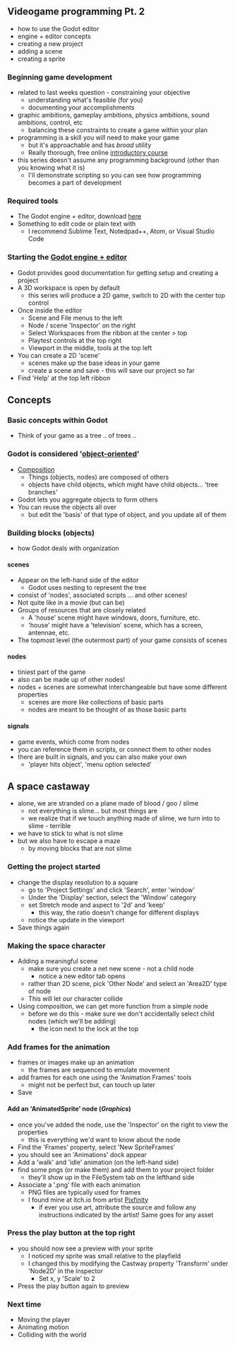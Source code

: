 ## Videogame programming Pt. 2
- how to use the Godot editor
- engine + editor concepts
- creating a new project
- adding a scene
- creating a sprite

### Beginning game development
- related to last weeks question - constraining your objective
  - understanding what's feasible (for you)
  - documenting your accomplishments
- graphic ambitions, gameplay ambitions, physics ambitions, sound ambitions, control, etc
  - balancing these constraints to create a game within your plan
- programming is a skill you will need to make your game
  - but it's approachable and has _broad_ utility
  - Really thorough, free online [introductory course](https://ocw.mit.edu/courses/electrical-engineering-and-computer-science/6-0001-introduction-to-computer-science-and-programming-in-python-fall-2016/)
- this series doesn't assume any programming background (other than you knowing what it is)
  - I'll demonstrate scripting so you can see how programming becomes a part of development

### Required tools
- The Godot engine + editor, download [here](https://godotengine.org/download)
- Something to edit code or plain text with
  - I recommend Sublime Text, Notedpad++, Atom, or Visual Studio Code

### Starting the [Godot engine + editor](https://docs.godotengine.org/en/stable/getting_started/step_by_step/index.html)
- Godot provides good documentation for getting setup and creating a project
- A 3D workspace is open by default
  - this series will produce a 2D game, switch to 2D with the center top control
- Once inside the editor
  - Scene and File menus to the left
  - Node / scene 'Inspector' on the right
  - Select Workspaces from the ribbon at the center > top
  - Playtest controls at the top right
  - Viewport in the middle, tools at the top left
- You can create a 2D 'scene'
  - scenes make up the base ideas in your game
  - create a scene and save - this will save our project so far
- Find 'Help' at the top left ribbon

## Concepts

### Basic concepts within Godot
- Think of your game as a tree .. of trees ..

### Godot is considered '[object-oriented](https://en.wikipedia.org/wiki/Object-oriented_programming)'
- [Composition](https://en.wikipedia.org/wiki/Object_composition)
  - Things (objects, nodes) are composed of others
  - objects have child objects, which might have child objects... 'tree branches'
- Godot lets you aggregate objects to form others
- You can reuse the objects all over
  - but edit the 'basis' of that type of object, and you update all of them

### Building blocks (objects)
- how Godot deals with organization

#### scenes
- Appear on the left-hand side of the editor
  - Godot uses nesting to represent the tree
- consist of 'nodes', associated scripts ... and other scenes!
- Not quite like in a movie (but can be)
- Groups of resources that are closely related
  - A 'house' scene might have windows, doors, furniture, etc.
  - 'house' might have a 'television' scene, which has a screen, antennae, etc.
- The topmost level (the outermost part) of your game consists of scenes

#### nodes
- tiniest part of the game
- also can be made up of other nodes!
- nodes + scenes are somewhat interchangeable but have some different properties
  - scenes are more like collections of basic parts
  - nodes are meant to be thought of as those basic parts

#### signals
- game events, which come from nodes
- you can reference them in scripts, or connect them to other nodes
- there are built in signals, and you can also make your own
  - 'player hits object', 'menu option selected'

## A space castaway
- alone, we are stranded on a plane made of blood / goo / slime
  - not everything is slime... but most things are
  - we realize that if we touch anything made of slime, we turn into to slime - terrible
- we have to stick to what is not slime
- but we also have to escape a maze
  - by moving blocks that are not slime

### Getting the project started
- change the display resolution to a square
  - go to 'Project Settings' and click 'Search', enter 'window'
  - Under the 'Display' section, select the 'Window' category
  - set Stretch mode and aspect to '2d' and 'keep'
    - this way, the ratio doesn't change for different displays
  - notice the update in the viewport
- Save things again

### Making the space character
- Adding a meaningful scene
  - make sure you create a net new scene - not a child node
    - notice a new editor tab opens
  - rather than 2D scene, pick 'Other Node' and select an 'Area2D' type of node
  - This will let our character collide
- Using composition, we can get more function from a simple node
  - before we do this - make sure we don't accidentally select child nodes (which we'll be adding)
    - the icon next to the lock at the top

### Add frames for the animation
- frames or images make up an animation
  - the frames are sequenced to emulate movement
- add frames for each one using the 'Animation Frames' tools
  - might not be perfect but, can touch up later
- Save

#### Add an 'AnimatedSprite' node (_Graphics_)
- once you've added the node, use the 'Inspector' on the right to view the properties
  - this is everything we'd want to know about the node
- Find the 'Frames' property, select 'New SpriteFrames'
- you should see an 'Animations' dock appear
- Add a 'walk' and 'idle' animation (on the left-hand side)
- find some pngs (or make them) and add them to your project folder
  - they'll show up in the FileSystem tab on the lefthand side
- Associate a '.png' file with each animation
  - PNG files are typically used for frames
  - I found mine at itch.io from artist [Pixfinity](https://pixfinity.itch.io/scificharacter3)
    - if ever you use art, attribute the source and follow any instructions indicated by the artist! Same goes for any asset

### Press the play button at the top right
- you should now see a preview with your sprite
  - I noticed my sprite was small relative to the playfield
  - I changed this by modifying the Castway property 'Transform' under 'Node2D' in the inspector
    - Set x, y 'Scale' to 2
- Press the play button again to preview

### Next time
- Moving the player
- Animating motion
- Colliding with the world
